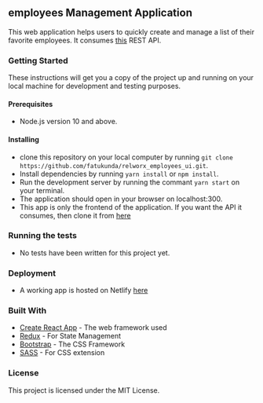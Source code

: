 ## employees Management Application

This web application helps users to quickly create and manage a list of their favorite employees.
It consumes [this](https://github.com/fatukunda/relworx_employee_manager) REST API.

### Getting Started

These instructions will get you a copy of the project up and running on your local machine for development and testing purposes.

#### Prerequisites

- Node.js version 10 and above.

#### Installing

- clone this repository on your local computer by running `git clone https://github.com/fatukunda/relworx_employees_ui.git`.
- Install dependencies by running `yarn install` or `npm install`.
- Run the development server by running the commant `yarn start` on your terminal.
- The application should open in your browser on localhost:300.
- This app is only the frontend of the application. If you want the API it consumes, then clone it from [here](https://github.com/fatukunda/relworx_employee_manager)

### Running the tests

- No tests have been written for this project yet.

### Deployment

- A working app is hosted on Netlify [here](https://relworxemployees.netlify.app/)

### Built With

- [Create React App](https://create-react-app.dev/docs/getting-started/) - The web framework used
- [Redux](https://redux.js.org/) - For State Management
- [Bootstrap](https://getbootstrap.com/) - The CSS Framework
- [SASS](https://sass-lang.com/) - For CSS extension

### License

This project is licensed under the MIT License.
